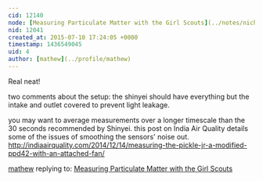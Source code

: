 ```yaml
---
cid: 12140
node: [Measuring Particulate Matter with the Girl Scouts](../notes/nicholas/07-08-2015/measuring-particulate-matter-with-the-girl-scouts)
nid: 12041
created_at: 2015-07-10 17:24:05 +0000
timestamp: 1436549045
uid: 4
author: [mathew](../profile/mathew)
---
```


Real neat! 

two comments about the setup: the shinyei should have everything but the intake and outlet covered to prevent light leakage.

you may want to average measurements over a longer timescale than the 30 seconds recommended by Shinyei.  this post on India Air Quality details some of the issues of smoothing the sensors' noise out.
http://indiaairquality.com/2014/12/14/measuring-the-pickle-jr-a-modified-ppd42-with-an-attached-fan/

[mathew](../profile/mathew) replying to: [Measuring Particulate Matter with the Girl Scouts](../notes/nicholas/07-08-2015/measuring-particulate-matter-with-the-girl-scouts)

